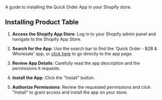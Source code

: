 A guide to installing the Quick Order App in your Shopify store.

## Installing Product Table

1. **Access the Shopify App Store**: Log in to your Shopify admin panel and navigate to the Shopify App Store. 

2. **Search for the App**: Use the search bar to find the 'Quick Order - B2B & Wholesale' app, or [click here](https://apps.shopify.com/quick-order-b2b-and-wholesale) to go directly to the app page.

3. **Review App Details**: Carefully read the app description and the permissions it requests.

4. **Install the App**: Click the "Install" button.

5. **Authorize Permissions**: Review the requested permissions and click "Install" to grant access and install the app on your store.